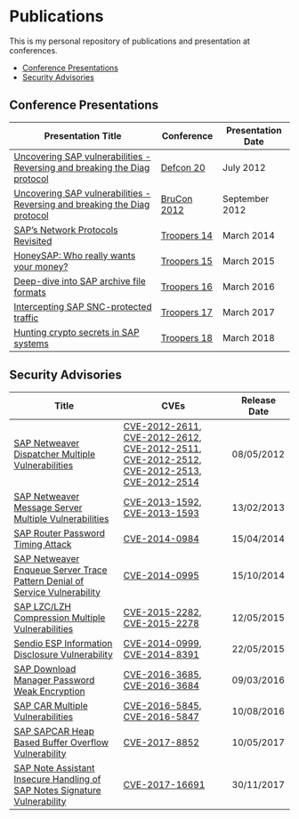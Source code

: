# Publications

This is my personal repository of publications and presentation at conferences.

* [Conference Presentations](#conference-presentations)
* [Security Advisories](#security-advisories)

## Conference Presentations

| Presentation Title | Conference | Presentation Date |
| --- | --- | --- |
| [Uncovering SAP vulnerabilities - Reversing and breaking the Diag protocol](presentations/2012-Defcon/MartinGallo-Defcon20.pdf) | [Defcon 20](https://www.defcon.org/html/links/dc-archives/dc-20-archive.html#Gallo) | July 2012 |
| [Uncovering SAP vulnerabilities - Reversing and breaking the Diag protocol](presentations/2012-BruCon/MartinGallo-BruCon12.pdf) | [BruCon 2012](http://2012.brucon.org/index.php/Talks_and_workshops.html#Martin_Gallo_-_Uncovering_SAP_vulnerabilities:_dissecting_and_breaking_the_Diag_protocol) | September 2012 |
| [SAP’s Network Protocols Revisited](presentations/2014-Troopers) | [Troopers 14](https://www.troopers.de/events/troopers14/40_saps_network_protocols_revisited/) | March 2014 |
| [HoneySAP: Who really wants your money?](presentations/2015-Troopers/HoneySAP-Slides.pdf) | [Troopers 15](https://www.troopers.de/events/troopers15/270_honeysap_who_really_wants_your_money/) | March 2015 |
| [Deep-dive into SAP archive file formats](presentations/2016-Troopers/SAPCarTalk-Slides.pdf) | [Troopers 16](https://www.troopers.de/events/troopers16/628_deep-dive_into_sap_archive_file_formats/) | March 2016 |
| [Intercepting SAP SNC-protected traffic](presentations/2017-Troopers/TR17-Intercepting-SNC-protected-traffic.pdf) | [Troopers 17](https://www.troopers.de/troopers17/talks/763-intercepting-sap-snc-protected-traffic/) | March 2017 |
| [Hunting crypto secrets in SAP systems](presentations/2018-Troopers/TR18-Hunting-crypto-secrets-in-SAP-systems-vFinal.pdf) | [Troopers 18](https://www.troopers.de/troopers18/agenda/fzzux9/) | March 2018 |

## Security Advisories

| Title | CVEs | Release Date |
| --- | --- | --- |
| [SAP Netweaver Dispatcher Multiple Vulnerabilities](https://www.secureauth.com/labs/advisories/sap-netweaver-dispatcher-multiple-vulnerabilities) | [CVE-2012-2611](https://cve.mitre.org/cgi-bin/cvename.cgi?name=2012-2611), [CVE-2012-2612](https://cve.mitre.org/cgi-bin/cvename.cgi?name=2012-2612), [CVE-2012-2511](https://cve.mitre.org/cgi-bin/cvename.cgi?name=2012-2511), [CVE-2012-2512](https://cve.mitre.org/cgi-bin/cvename.cgi?name=2012-2512), [CVE-2012-2513](https://cve.mitre.org/cgi-bin/cvename.cgi?name=2012-2513), [CVE-2012-2514](https://cve.mitre.org/cgi-bin/cvename.cgi?name=2012-2514) | 08/05/2012 |
| [SAP Netweaver Message Server Multiple Vulnerabilities](https://www.secureauth.com/labs/advisories/SAP-netweaver-msg-srv-multiple-vulnerabilities) | [CVE-2013-1592](https://cve.mitre.org/cgi-bin/cvename.cgi?name=2013-1592), [CVE-2013-1593](https://cve.mitre.org/cgi-bin/cvename.cgi?name=2013-1593) | 13/02/2013 |
| [SAP Router Password Timing Attack](https://www.secureauth.com/labs/advisories/sap-router-password-timing-attack) | [CVE-2014-0984](https://cve.mitre.org/cgi-bin/cvename.cgi?name=2014-0984) | 15/04/2014 |
| [SAP Netweaver Enqueue Server Trace Pattern Denial of Service Vulnerability](https://www.secureauth.com/labs/advisories/sap-netweaver-enqueue-server-trace-pattern-denial-service-vulnerability) | [CVE-2014-0995](https://cve.mitre.org/cgi-bin/cvename.cgi?name=2014-0995) | 15/10/2014 |
| [SAP LZC/LZH Compression Multiple Vulnerabilities](https://www.secureauth.com/labs/advisories/sap-lzc-lzh-compression-multiple-vulnerabilities) | [CVE-2015-2282](https://cve.mitre.org/cgi-bin/cvename.cgi?name=2015-2282), [CVE-2015-2278](https://cve.mitre.org/cgi-bin/cvename.cgi?name=2015-2278) | 12/05/2015 |
| [Sendio ESP Information Disclosure Vulnerability](https://www.secureauth.com/labs/advisories/sendio-esp-information-disclosure-vulnerability) | [CVE-2014-0999](https://cve.mitre.org/cgi-bin/cvename.cgi?name=2014-0999), [CVE-2014-8391](https://cve.mitre.org/cgi-bin/cvename.cgi?name=2014-8391) | 22/05/2015 |
| [SAP Download Manager Password Weak Encryption](https://www.secureauth.com/labs/advisories/sap-download-manager-password-weak-encryption) | [CVE-2016-3685](https://cve.mitre.org/cgi-bin/cvename.cgi?name=2016-3685), [CVE-2016-3684](https://cve.mitre.org/cgi-bin/cvename.cgi?name=2016-3684) | 09/03/2016 |
| [SAP CAR Multiple Vulnerabilities](https://www.secureauth.com/labs/advisories/sap-car-multiple-vulnerabilities) | [CVE-2016-5845](https://cve.mitre.org/cgi-bin/cvename.cgi?name=2016-5845), [CVE-2016-5847](https://cve.mitre.org/cgi-bin/cvename.cgi?name=2016-5847) | 10/08/2016 |
| [SAP SAPCAR Heap Based Buffer Overflow Vulnerability](https://www.secureauth.com/labs/advisories/sap-sapcar-heap-based-buffer-overflow-vulnerability) | [CVE-2017-8852](https://cve.mitre.org/cgi-bin/cvename.cgi?name=2017-8852) | 10/05/2017 |
| [SAP Note Assistant Insecure Handling of SAP Notes Signature Vulnerability](https://www.secureauth.com/labs/advisories/sap-note-assistant-insecure-handling-sap-notes-signature-vulnerability) | [CVE-2017-16691](https://cve.mitre.org/cgi-bin/cvename.cgi?name=2017-16691) | 30/11/2017 |
